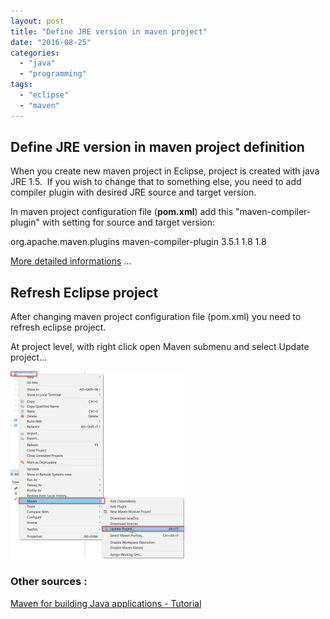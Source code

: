 ```yaml
---
layout: post
title: "Define JRE version in maven project"
date: "2016-08-25"
categories: 
  - "java"
  - "programming"
tags: 
  - "eclipse"
  - "maven"
---
```


## Define JRE version in maven project definition

When you create new maven project in Eclipse, project is created with java JRE 1.5.  If you wish to change that to something else, you need to add compiler plugin with desired JRE source and target version.

In maven project configuration file (**pom.xml**) add this "maven-compiler-plugin" with setting for source and target version:

<build>
     <plugins>
        <plugin>
                <groupId>org.apache.maven.plugins</groupId>
                <artifactId>maven-compiler-plugin</artifactId>
                <version>3.5.1</version>
                <configuration>
                   <source>1.8</source>
                   <target>1.8</target>
                </configuration>
        </plugin>
    </plugins>
</build>

[More detailed informations](https://maven.apache.org/plugins/maven-compiler-plugin/examples/set-compiler-source-and-target.html) ...

## Refresh Eclipse project

After changing maven project configuration file (pom.xml) you need to refresh eclipse project.

At project level, with right click open Maven submenu and select Update project...

[![2016-08-25 21_14_37-Jump List for Mozilla Firefox](/assets/images/2016-08-25-21_14_37-Jump-List-for-Mozilla-Firefox-1-278x300.png)](http://bisaga.com/blog/wp-content/uploads/2016/08/2016-08-25-21_14_37-Jump-List-for-Mozilla-Firefox-1.png)

### Other sources :

[Maven for building Java applications - Tutorial](http://www.vogella.com/tutorials/ApacheMaven/article.html)
